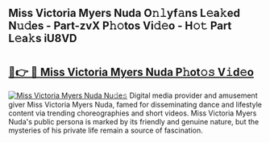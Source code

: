 ## Miss Victoria Myers Nuda O𝚗𝚕yf𝚊ns L𝚎a𝚔ed N𝚞𝚍es - Part-zvX P𝚑𝚘tos Vi𝚍𝚎o - H𝚘𝚝 Part L𝚎a𝚔s iU8VD

# <h2><a href="http://kf30t4.oniu.top/?m=Miss+Victoria+Myers+Nuda">🔗👉 🔴 Miss Victoria Myers Nuda P𝚑ot𝚘𝚜 V𝚒d𝚎o</a></h2>

[![Miss Victoria Myers Nuda Nu𝚍e𝚜](https://i.imgur.com/0qMVB7G.gif)](http://kf30t4.oniu.top/?m=Miss+Victoria+Myers+Nuda)
Digital media provider and amusement giver Miss Victoria Myers Nuda, famed for disseminating dance and lifestyle content via trending choreographies and short videos. Miss Victoria Myers Nuda's public persona is marked by its friendly and genuine nature, but the mysteries of his private life remain a source of fascination.  
